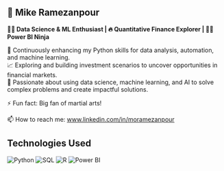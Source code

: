 ## 🤖 Mike Ramezanpour

**👨‍💻 Data Science & ML Enthusiast | 🔥 Quantitative Finance Explorer | 🕵️‍♀️ Power BI Ninja**

🐍 Continuously enhancing my Python skills for data analysis, automation, and machine learning.\
📈 Exploring and building investment scenarios to uncover opportunities in financial markets.\
🚀 Passionate about using data science, machine learning, and AI to solve complex problems and create impactful solutions.
  
⚡ Fun fact: Big fan of martial arts!
  
  📫 How to reach me: www.linkedin.com/in/moramezanpour


## Technologies Used

![Python](https://img.shields.io/badge/Python-%233776AB.svg?style=for-the-badge&logo=python&logoColor=white)
![SQL](https://img.shields.io/badge/SQL-%2300758F.svg?style=for-the-badge&logo=sql&logoColor=white)
![R](https://img.shields.io/badge/R-%23276DC3.svg?style=for-the-badge&logo=r&logoColor=white)
![Power BI](https://img.shields.io/badge/Power_BI-%23F2C811.svg?style=for-the-badge&logo=powerbi&logoColor=black)




